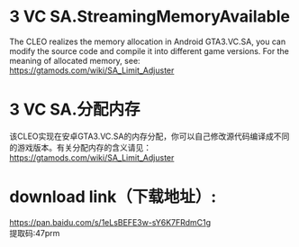 # 3 VC SA.StreamingMemoryAvailable
The CLEO realizes the memory allocation in Android GTA3.VC.SA, you can modify the source code and compile it into different game versions. For the meaning of allocated memory, see:
https://gtamods.com/wiki/SA_Limit_Adjuster

# 3 VC SA.分配内存
该CLEO实现在安卓GTA3.VC.SA的内存分配，你可以自己修改源代码编译成不同的游戏版本。有关分配内存的含义请见：
https://gtamods.com/wiki/SA_Limit_Adjuster

# download link（下载地址）:
https://pan.baidu.com/s/1eLsBEFE3w-sY6K7FRdmC1g  
提取码:47prm
